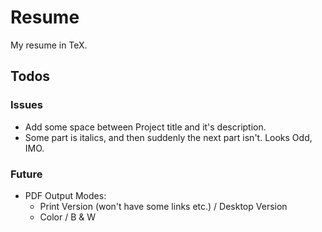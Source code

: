 
# Resume

My resume in TeX.

## Todos

### Issues

* Add some space between Project title and it's description.
* Some part is italics, and then suddenly the next part isn't. Looks Odd, IMO.

### Future

* PDF Output Modes:
  * Print Version (won't have some links etc.) / Desktop Version
  * Color / B & W
